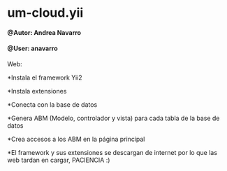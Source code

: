 # um-cloud.yii
#### @Autor: Andrea Navarro
#### @User: anavarro

Web:

  *Instala el framework Yii2
  
  *Instala extensiones
  
  *Conecta con la base de datos
  
  *Genera ABM (Modelo, controlador y vista) para cada tabla de la base de datos
  
  *Crea accesos a los ABM en la página principal
  
  *El framework y sus extensiones se descargan de internet por lo que las web tardan en cargar, PACIENCIA :)

